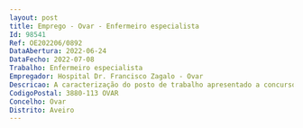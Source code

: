 ```yaml
--- 
layout: post
title: Emprego - Ovar - Enfermeiro especialista
Id: 98541
Ref: OE202206/0892
DataAbertura: 2022-06-24
DataFecho: 2022-07-08
Trabalho: Enfermeiro especialista
Empregador: Hospital Dr. Francisco Zagalo - Ovar
Descricao: A caracterização do posto de trabalho apresentado a concurso é a que consta do mapa de pessoal em vigor e corresponde ao conteúdo funcional da categoria de enfermeira especialista, da carreira especial de enfermagem, inerentes à especialidade de enfermagem de reabilitação, nos termos definidos no artigo 10.º A do Decreto Lei n.º 248 2009, de 22 de setembro, na sua atual redação.
CodigoPostal: 3880-113 OVAR
Concelho: Ovar
Distrito: Aveiro
--- 
```

